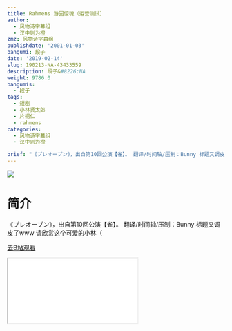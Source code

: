 ```yaml
---
title: Rahmens 游园惊魂（运营测试）
author:
  - 风物诗字幕组
  - 汉中则为橙
zmz: 风物诗字幕组
publishdate: '2001-01-03'
bangumi: 段子
date: '2019-02-14'
slug: 190213-NA-43433559
description: 段子&#8226;NA
weight: 9786.0
bangumis:
  - 段子
tags:
  - 短剧
  - 小林贤太郎
  - 片桐仁
  - rahmens
categories:
  - 风物诗字幕组
  - 汉中则为橙

brief: "《プレオープン》，出自第10回公演【雀】。 翻译/时间轴/压制：Bunny 标题又调皮了www 请欣赏这个可爱的小林（"
---
```

![](https://i.imgur.com/GOSZyFc.jpg)
# 简介  
《プレオープン》，出自第10回公演【雀】。
翻译/时间轴/压制：Bunny
标题又调皮了www
请欣赏这个可爱的小林（  

[去B站观看](https://www.bilibili.com/video/av43433559/)
<div class ="resp-container"><iframe class="testiframe" src="//player.bilibili.com/player.html?aid=43433559"", scrolling="no", allowfullscreen="true" > </iframe></div> 
